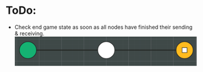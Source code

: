 # ToDo:
- Check end game state as soon as all nodes have finished their sending 
& receiving. ![Reproduce](res/github/todo-1.png) 